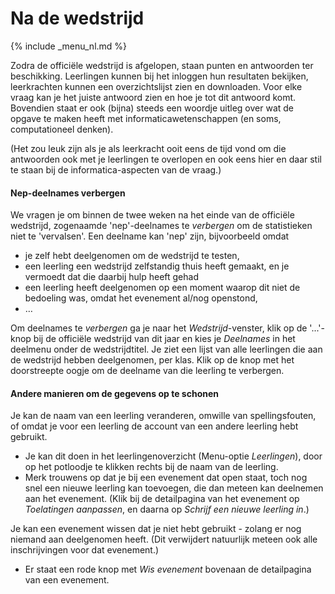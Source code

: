 Na de wedstrijd
===
{% include _menu_nl.md %}

Zodra de officiële wedstrijd is afgelopen, staan punten en antwoorden ter beschikking. Leerlingen kunnen
bij het inloggen hun resultaten bekijken, leerkrachten kunnen een
overzichtslijst zien en downloaden. Voor elke vraag kan je het juiste antwoord
zien en hoe je tot dit antwoord komt. Bovendien staat er ook (bijna)
steeds een woordje uitleg over wat de opgave te maken heeft met
informaticawetenschappen (en soms, computationeel denken).

(Het zou leuk zijn als je als leerkracht ooit eens de tijd vond om die antwoorden ook
met je leerlingen te overlopen en ook eens hier en daar stil te staan
bij de informatica-aspecten van de vraag.)

#### Nep-deelnames verbergen

We vragen je om binnen de twee weken na het einde van de officiële wedstrijd, zogenaamde 'nep'-deelnames te *verbergen* 
om de statistieken niet te 'vervalsen'. Een deelname kan 'nep' zijn, bijvoorbeeld omdat
- je zelf hebt deelgenomen om de wedstrijd te testen,
- een leerling een wedstrijd zelfstandig thuis heeft gemaakt, en je vermoedt dat die daarbij hulp heeft gehad
- een leerling heeft deelgenomen op een moment waarop dit niet de bedoeling was, omdat het evenement al/nog openstond,
- …

Om deelnames te *verbergen* ga je naar het *Wedstrijd*-venster, klik op de '...'-knop bij de officiële wedstrijd
van dit jaar en kies je *Deelnames* in het deelmenu onder de wedstrijdtitel. Je ziet een lijst van alle
leerlingen die aan de wedstrijd hebben deelgenomen, per klas. Klik op de knop met het doorstreepte oogje om de deelname
van die leerling te verbergen. 

#### Andere manieren om de gegevens op te schonen 
Je kan de naam van een leerling veranderen, omwille van spellingsfouten, of omdat je voor een leerling de account van een andere leerling
hebt gebruikt.

- Je kan dit doen in het leerlingenoverzicht (Menu-optie *Leerlingen*), door op het potloodje te klikken rechts bij de
  naam van de leerling.
- Merk trouwens op dat je bij een evenement dat open staat, toch nog snel een nieuwe leerling kan toevoegen, die dan meteen kan
  deelnemen aan het evenement. (Klik bij de detailpagina van het evenement op *Toelatingen aanpassen*, 
  en daarna op *Schrijf een nieuwe leerling in*.)

Je kan een evenement wissen dat je niet hebt gebruikt - zolang er nog niemand aan deelgenomen heeft. (Dit verwijdert 
natuurlijk meteen ook alle inschrijvingen voor dat evenement.)
- Er staat een rode knop met *Wis evenement* bovenaan de detailpagina van een evenement.


